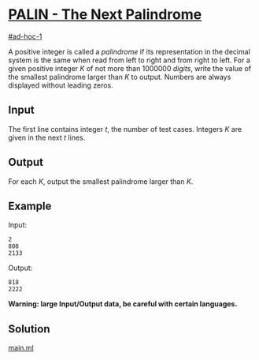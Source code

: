 # [PALIN - The Next Palindrome](https://www.spoj.com/problems/PALIN/)

[#ad-hoc-1](https://www.spoj.com/problems/tag/ad-hoc-1)

A positive integer is called a *palindrome* if its representation in the decimal system is the same when read from left to right and from right to left.  For a given positive integer $K$ of not more than 1000000 *digits*, write the value of the smallest palindrome larger than $K$ to output.  Numbers are always displayed without leading zeros.

## Input

The first line contains integer $t$, the number of test cases.  Integers $K$ are given in the next $t$ lines.

## Output

For each $K$, output the smallest palindrome larger than $K$.

## Example

Input:
```
2
808
2133
```

Output:
```
818
2222
```

**Warning: large Input/Output data, be careful with certain languages.**

## Solution

[main.ml](main.ml)
